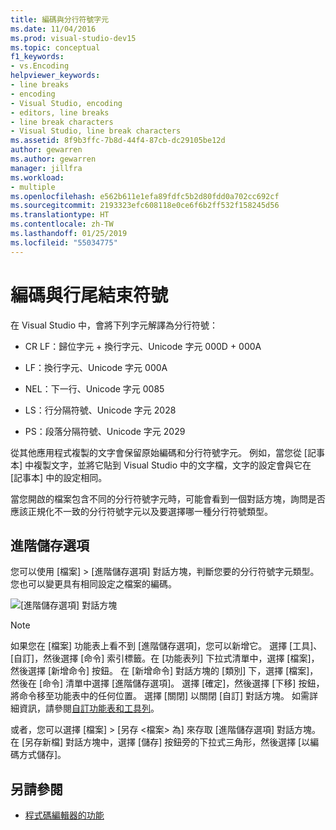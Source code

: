 ```yaml
---
title: 編碼與分行符號字元
ms.date: 11/04/2016
ms.prod: visual-studio-dev15
ms.topic: conceptual
f1_keywords:
- vs.Encoding
helpviewer_keywords:
- line breaks
- encoding
- Visual Studio, encoding
- editors, line breaks
- line break characters
- Visual Studio, line break characters
ms.assetid: 8f9b3ffc-7b8d-44f4-87cb-dc29105be12d
author: gewarren
ms.author: gewarren
manager: jillfra
ms.workload:
- multiple
ms.openlocfilehash: e562b611e1efa89fdfc5b2d80fdd0a702cc692cf
ms.sourcegitcommit: 2193323efc608118e0ce6f6b2ff532f158245d56
ms.translationtype: HT
ms.contentlocale: zh-TW
ms.lasthandoff: 01/25/2019
ms.locfileid: "55034775"
---
```

# <a name="encodings-and-line-endings"></a>編碼與行尾結束符號

在 Visual Studio 中，會將下列字元解譯為分行符號：

- CR LF：歸位字元 + 換行字元、Unicode 字元 000D + 000A

- LF：換行字元、Unicode 字元 000A

- NEL：下一行、Unicode 字元 0085

- LS：行分隔符號、Unicode 字元 2028

- PS：段落分隔符號、Unicode 字元 2029

從其他應用程式複製的文字會保留原始編碼和分行符號字元。 例如，當您從 [記事本] 中複製文字，並將它貼到 Visual Studio 中的文字檔，文字的設定會與它在 [記事本] 中的設定相同。

當您開啟的檔案包含不同的分行符號字元時，可能會看到一個對話方塊，詢問是否應該正規化不一致的分行符號字元以及要選擇哪一種分行符號類型。

## <a name="advanced-save-options"></a>進階儲存選項

您可以使用 [檔案] > [進階儲存選項] 對話方塊，判斷您要的分行符號字元類型。 您也可以變更具有相同設定之檔案的編碼。

![[進階儲存選項] 對話方塊](media/line_endings.png)

> [!NOTE]
> 如果您在 [檔案] 功能表上看不到 [進階儲存選項]，您可以新增它。 選擇 [工具]、[自訂]，然後選擇 [命令] 索引標籤。在 [功能表列] 下拉式清單中，選擇 [檔案]，然後選擇 [新增命令] 按鈕。 在 [新增命令] 對話方塊的 [類別] 下，選擇 [檔案]，然後在 [命令] 清單中選擇 [進階儲存選項]。 選擇 [確定]，然後選擇 [下移] 按鈕，將命令移至功能表中的任何位置。 選擇 [關閉] 以關閉 [自訂] 對話方塊。 如需詳細資訊，請參閱[自訂功能表和工具列](../ide/how-to-customize-menus-and-toolbars-in-visual-studio.md#customizing_menu)。
>
> 或者，您可以選擇 [檔案] > [另存 \<檔案\> 為] 來存取 [進階儲存選項] 對話方塊。 在 [另存新檔] 對話方塊中，選擇 [儲存] 按鈕旁的下拉式三角形，然後選擇 [以編碼方式儲存]。

## <a name="see-also"></a>另請參閱

- [程式碼編輯器的功能](../ide/writing-code-in-the-code-and-text-editor.md)